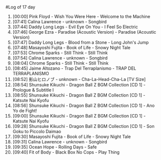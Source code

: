 #Log of 17 day

1. [00:00] Pink Floyd - Wish You Were Here - Welcome to the Machine
1. [07:41] Calina Lawrence - unknown - Songbird
1. [07:44] Daddy Long Legs - Evil Eye On You - I Feel So Electric
1. [07:46] George Ezra - Paradise (Acoustic Version) - Paradise (Acoustic Version)
1. [07:47] Daddy Long Legs - Blood from a Stone - Long John's Jump
1. [07:48] Masayoshi Fujita - Book of Life - Snowy Night Tale
1. [07:53] Chrome Sparks - Still Think - Still Think
1. [07:54] Calina Lawrence - unknown - Songbird
1. [08:04] Chrome Sparks - Still Think - Still Think
1. [08:45] Jaime Altozano - Trap Del Terraplanismo - TRAP DEL TERRAPLANISMO
1. [08:52] 影山ヒロノブ - unknown - Cha-La-Head-Cha-La [TV Size]
1. [08:54] Shunsuke Kikuchi - Dragon Ball Z BGM Collection [CD 1] - Prologue & Subtitle I
1. [08:55] Shunsuke Kikuchi - Dragon Ball Z BGM Collection [CD 1] - Katsute Nai Kyofu
1. [08:56] Shunsuke Kikuchi - Dragon Ball Z BGM Collection [CD 1] - Ano Yo de Fight!
1. [09:00] Shunsuke Kikuchi - Dragon Ball Z BGM Collection [CD 1] - Katsute Nai Kyofu
1. [09:28] Shunsuke Kikuchi - Dragon Ball Z BGM Collection [CD 1] - Son Goku to Piccolo Daimao
1. [09:30] Masayoshi Fujita - Book of Life - Snowy Night Tale
1. [09:31] Calina Lawrence - unknown - Songbird
1. [09:35] Ocean Hope - Rolling Days - Safe
1. [09:40] Fit of Body - Black Box No Cops - Play Thing
